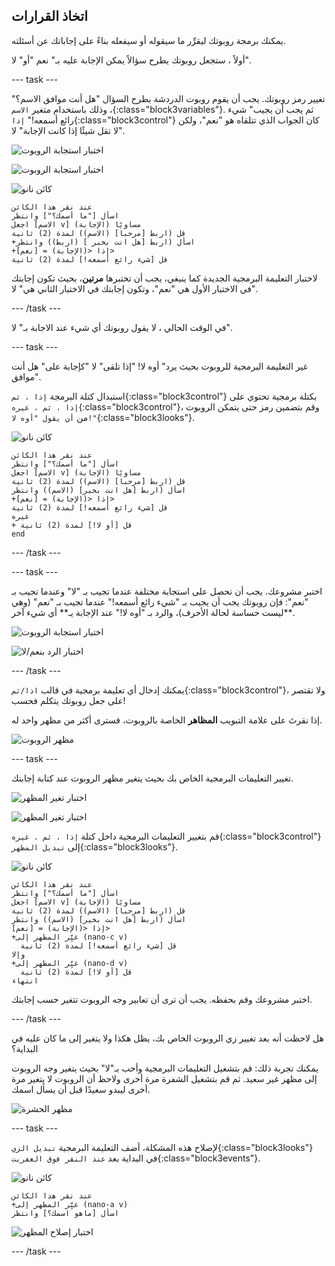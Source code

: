 ## اتخاذ القرارات

يمكنك برمجة روبوتك ليقرِّر ما سيقوله أو سيفعله بناءً على إجاباتك عن أسئلته.

أولاً ، ستجعل روبوتك يطرح سؤالاً يمكن الإجابة عليه بـ" نعم "أو" لا".

--- task ---

تغيير رمز روبوتك. يجب أن يقوم روبوت الدردشة بطرح السؤال "هل أنت موافق الاسم؟" ، وذلك باستخدام متغير `الاسم`{:class="block3variables"}. ثم يجب أن يجيب" شيء رائع أسمعه!" `إذا`{:class="block3control"} كان الجواب الذي تتلقاه هو "نعم"، ولكن لا تقل شيئًا إذا كانت الإجابة" لا".

![اختبار استجابة الروبوت](images/chatbot-if-test1-annotated.png)

![اختبار استجابة الروبوت](images/chatbot-if-test2.png)

![كائن نانو](images/nano-sprite.png)

```blocks3
عند نقر هذا الكائن
اسأل ["ما أسمك؟"] وانتظر
اجعل [الاسم v] مساويًا (الإجابة)
قل (اربط [مرحبا] (الاسم)) لمدة (2) ثانية
+اسأل (اربط [هل انت بخير ] (اربط)) وانتظر
+إذا <(الإجابة) = [نعم]>
قل [شيء رائع أسمعه!] لمدة (2) ثانية
```

لاختبار التعليمة البرمجية الجديدة كما ينبغي، يجب أن تختبرها **مرتين**، بحيث تكون إجابتك في الاختبار الأول هي "نعم"، وتكون إجابتك في الاختبار الثاني هي" لا".
 
--- /task ---

في الوقت الحالي ، لا يقول روبوتك أي شيء عند الاجابة بـ" لا".

--- task ---

غير التعليمة البرمجية للروبوت بحيث يرد" أوه لا! "إذا تلقى" لا "كإجابة على" هل أنت موافق".

استبدال كتلة البرمجة `إذا ، ثم`{:class="block3control"} بكتلة برمجية تحتوي على `إذا ، ثم ، غيره`{:class="block3control"}، وقم بتضمين رمز حتى يتمكن الروبوت من `أن يقول "أوه لا!"`{:class="block3looks"}.

![كائن نانو](images/nano-sprite.png)

```blocks3
عند نقر هذا الكائن
اسأل ["ما أسمك؟"] وانتظر
اجعل [الاسم v] مساويًا (الإجابة)
قل (اربط [مرحبا] (الاسم)) لمدة (2) ثانية
اسأل (اربط [هل انت بخير] (الاسم)) وانتظر
+إذا <(الإجابة) = [نعم]>
قل [شيء رائع أسمعه!] لمدة (2) ثانية
غيره
+ قل [أو لا!] لمدة (2) ثانية
end
```

--- /task ---

--- task ---

اختبر مشروعك. يجب أن تحصل على استجابة مختلفة عندما تجيب بـ "لا" وعندما تجيب بـ "نعم": فإن روبوتك يجب أن يجيب بـ "شيء رائع أسمعه!" عندما تجيب بـ "نعم" (وهي ليست حساسة لحالة الأحرف)، والرد بـ "أوه لا!" عند الإجابة يـ** أي شيء آخر**.

![اختبار استجابة الروبوت](images/chatbot-if-test2.png)

![اختبار الرد بنعم/لا](images/chatbot-if-else-test.png)

--- /task ---

يمكنك إدخال أي تعليمة برمجية في قالب `اذا/ثم`{:class="block3control"}، ولا تقتصر على جعل روبوتك يتكلم فحسب!

إذا نقرتَ على علامة التبويب **المظاهر** الخاصة بالروبوت، فسترى أكثر من مظهر واحد له.

![مظهر الروبوت](images/chatbot-costume-view-annotated.png)

--- task ---

تغيير التعليمات البرمجية الخاص بك بحيث يتغير مظهر الروبوت عند كتابة إجابتك.

![اختبار تغير المظهر](images/chatbot-costume-test1.png)

![اختبار تغير المظهر](images/chatbot-costume-test2.png)

قم بتغيير التعليمات البرمجية داخل كتلة `إذا ، ثم ، غيره`{:class="block3control"} إلى `تبديل المظهر`{:class="block3looks"}.

![كائن نانو](images/nano-sprite.png)

```blocks3
عند نقر هذا الكائن
اسأل ["ما أسمك؟"] وانتظر
اجعل [الاسم v] مساويًا (الإجابة)
قل (اربط [مرحبا] (الاسم)) لمدة (2) ثانية
اسأل (اربط [هل انت بخير] (الاسم)) وانتظر
إذا <(الإجابة) = [نعم]>
+غيِّر المظهر إلى (nano-c v)
  قل [شيء رائع أسمعه!] لمدة (2) ثانية
وإلا
+غيِّر المظهر إلى (nano-d v)
  قل [أو لا!] لمدة (2) ثانية
انتهاء
```

اختبر مشروعك وقم بحفظه. يجب أن ترى أن تعابير وجه الروبوت تتغير حسب إجابتك.

--- /task ---

هل لاحظت أنه بعد تغيير زي الروبوت الخاص بك، يظل هكذا ولا يتغير إلى ما كان عليه في البداية؟

يمكنك تجربة ذلك: قم بتشغيل التعليمات البرمجية وأحب بـ"لا" بحيث يتغير وجه الروبوت إلى مظهر غير سعيد. ثم قم بتشغيل الشفرة مرة أخرى ولاحظ أن الروبوت لا يتغير مرة أخرى ليبدو سعيدًا قبل أن يسأل اسمك.

![مظهر الحشرة](images/chatbot-costume-bug-test.png)

--- task ---

لإصلاح هذه المشكلة، أضف التعليمة البرمجية `تبديل الزي`{:class="block3looks"} في البداية بعد `عند النقر فوق العفريت`{:class="block3events"}.

![كائن نانو](images/nano-sprite.png)

```blocks3
عند نقر هذا الكائن
+غيِّر المظهر إلى (nano-a v)
اسأل [ماهو اسمك؟] وانتظر
```

![اختبار إصلاح المظهر](images/chatbot-costume-fix-test.png)

--- /task ---
